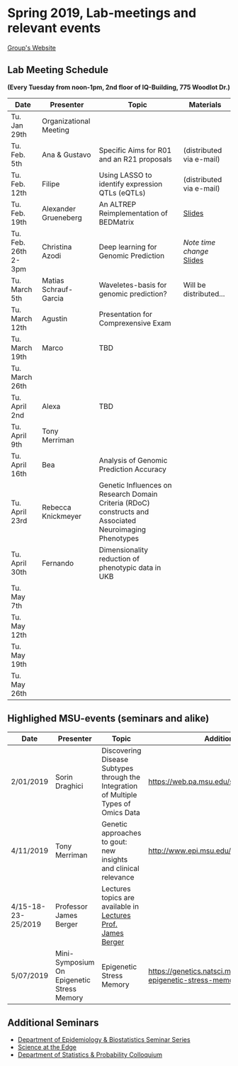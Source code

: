 # Spring 2019, Lab-meetings and relevant events



[Group's Website](http://quantgen.github.io/)

## Lab Meeting Schedule

**(Every Tuesday from noon-1pm, 2nd floor of IQ-Building, 775 Woodlot Dr.)**

| Date           | Presenter     |  Topic        |  Materials    |
| -------------  | ------------- | ------------- | ------------- |
| Tu. Jan 29th  | Organizational Meeting|
| Tu. Feb. 5th  |  Ana & Gustavo | Specific Aims for  R01 and an R21 proposals | (distributed via e-mail) |
| Tu. Feb. 12th  | Filipe | Using LASSO to identify expression QTLs (eQTLs) |  (distributed via e-mail) |
| Tu. Feb. 19th  |  Alexander Grueneberg | An ALTREP Reimplementation of BEDMatrix | [Slides](https://slides.agrueneberg.info/2019-02-19-bedmatrix-altrep-reimplementation.html#1) |
| Tu. Feb. 26th 2-3pm |  Christina Azodi | Deep learning for Genomic Prediction | *Note time change* [Slides](https://github.com/azodichr/azodichr.github.io/blob/master/QuantGen_190226.pdf)|
| Tu. March 5th  | Matias Schrauf-Garcia | Waveletes-basis for genomic prediction? | Will be distributed...|
| Tu. March 12th  |Agustin  | Presentation for Comprexensive Exam |  |
| Tu. March 19th | Marco | TBD |  |
| Tu. March 26th  |  |  |  |
| Tu. April 2nd  | Alexa | TBD |  |
| Tu. April 9th   | Tony Merriman |  |  |
| Tu. April 16th   | Bea |Analysis of Genomic Prediction Accuracy |  |
| Tu. April 23rd   | Rebecca Knickmeyer | Genetic Influences on Research Domain Criteria (RDoC) constructs and Associated Neuroimaging Phenotypes |  |
| Tu. April 30th    |Fernando  |Dimensionality reduction of phenotypic data in UKB |  |
| Tu. May 7th  |  | |  |
| Tu. May 12th |  | |  |
| Tu. May 19th |  | |  |
| Tu. May 26th |  | |  |


## Highlighed MSU-events (seminars and alike)

| Date | Presenter | Topic | Additional Information |
| -------------  | ------------- | ------------- | ------------- |
| 2/01/2019  | Sorin Draghici | Discovering Disease Subtypes through the Integration of Multiple Types of Omics Data | https://web.pa.msu.edu/seminars/edge/ |
| 4/11/2019  | Tony Merriman | Genetic approaches to gout: new insights and clinical relevance | http://www.epi.msu.edu/seminars/ |
| 4/15-18-23-25/2019  | Professor James Berger| Lectures topics are available in [Lectures Prof. James Berger](https://www.dropbox.com/s/d727xosgoxxokuv/Lectures_Title.Abstract_Berger.pdf?dl=0)| |
| 5/07/2019  | Mini-Symposium On Epigenetic Stress Memory | Epigenetic Stress Memory | https://genetics.natsci.msu.edu/events/symposia/2019-epigenetic-stress-memory// |

## Additional Seminars

* [Department of Epidemiology & Biostatistics Seminar Series](http://www.epi.msu.edu/seminars/)
* [Science at the Edge](https://web.pa.msu.edu/seminars/edge/)
* [Department of Statistics & Probability Colloquium](https://stt.natsci.msu.edu/events/upcoming-events/)


